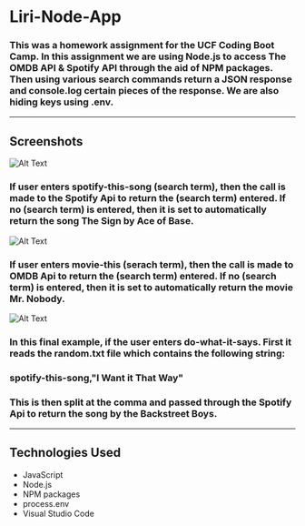 # Liri-Node-App

### This was a homework assignment for the UCF Coding Boot Camp. In this assignment we are using Node.js to access The OMDB API & Spotify API through the aid of NPM packages. Then using various search commands return a JSON response and console.log certain pieces of the response. We are also hiding keys using .env.

---
## Screenshots
![Alt Text](http://g.recordit.co/sKxHirNUSB.gif)
### If user enters spotify-this-song (search term), then the call is made to the Spotify Api to return the (search term) entered. If no (search term) is entered, then it is set to automatically return the song The Sign by Ace of Base.

![Alt Text](http://g.recordit.co/b6TleHfEzD.gif)
### If user enters movie-this (serach term), then the call is made to OMDB Api to return the (search term) entered. If no (search term) is entered, then it is set to automatically return the movie Mr. Nobody.

![Alt Text](http://g.recordit.co/xOAQI2nPGq.gif)
### In this final example, if the user enters do-what-it-says. First it reads the random.txt file which contains the following string: 
### spotify-this-song,"I Want it That Way"
### This is then split at the comma and passed through the Spotify Api to return the song by the Backstreet Boys.
---
## Technologies Used
* JavaScript
* Node.js
* NPM packages
* process.env
* Visual Studio Code
